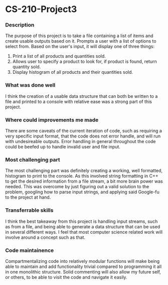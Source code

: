 # CS-210-Project3

### Description

The purpose of this project is to take a file containing a list of items and create usable outputs based on it.
Prompts a user with a list of options to select from. Based on the user's input, it will display one of three things:

1. Print a list of all products and quantities sold.
2. Allows user to specify a product to look for, if product is found, return quantity sold.
3. Display histogram of all products and their quantities sold.

### What was done well

I think the creation of a usable data structure that can both be written to a file and printed to a console with relative ease was a strong part of this project.

### Where could improvements me made

There are some caveats of the current iteration of code, such as requiring a very specific input format, that the code does not error handle, and will run with undesireable outputs. Error handling in general throughout the code could be beefed up to handle invalid user and file input.

### Most challenging part

The most challenging part was definitely creating a working, well formatted, histogram to print to the console. As this involved string formatting in C++ to get the desired information from a file stream, a bit more brain power was needed. This was overcome by just figuring out a valid solution to the problem, googling how to parse input strings, and applying said Google-fu to the project at hand.

### Transferrable skills

I think the best takeaway from this project is handling input streams, such as from a file, and being able to generate a data structure that can be used in several different ways. I feel that most computer science related work will involve around a concept such as that.

### Code maintainence

Compartmentalizing code into relatively modular functions will make being able to maintain and add functionality trivial compared to programming it all in one monolithic structure. Solid commenting will also allow my future self, or others, to be able to visit the code and navigate it easily.
